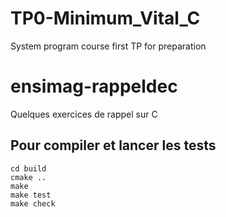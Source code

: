
# TP0-Minimum_Vital_C
System program course first TP for preparation

# ensimag-rappeldec
Quelques exercices de rappel sur C

## Pour compiler et lancer les tests
	cd build
	cmake ..
	make
	make test
	make check
	
